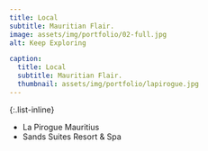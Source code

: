 ```yaml
---
title: Local
subtitle: Mauritian Flair.
image: assets/img/portfolio/02-full.jpg
alt: Keep Exploring

caption:
  title: Local
  subtitle: Mauritian Flair.
  thumbnail: assets/img/portfolio/lapirogue.jpg
---
```


{:.list-inline}
- La Pirogue Mauritius
- Sands Suites Resort & Spa

